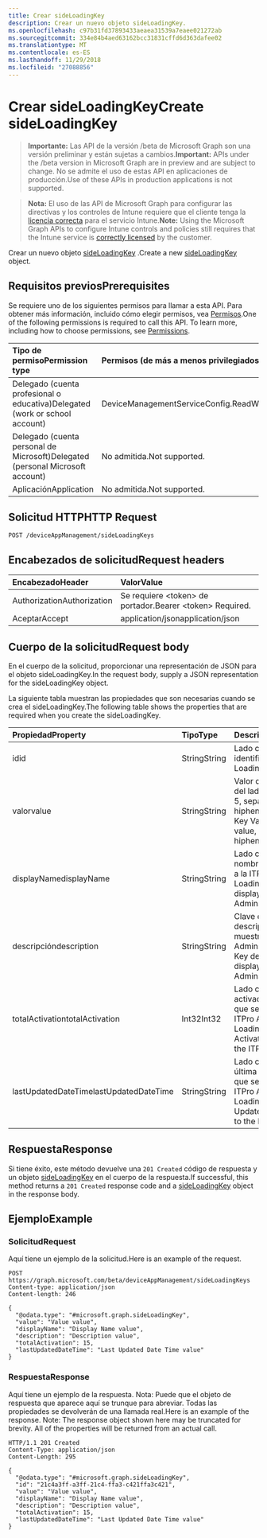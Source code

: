 ```yaml
---
title: Crear sideLoadingKey
description: Crear un nuevo objeto sideLoadingKey.
ms.openlocfilehash: c97b31fd37893433aeaea31539a7eaee021272ab
ms.sourcegitcommit: 334e84b4aed63162bcc31831cffd6d363dafee02
ms.translationtype: MT
ms.contentlocale: es-ES
ms.lasthandoff: 11/29/2018
ms.locfileid: "27088856"
---
```

# <a name="create-sideloadingkey"></a><span data-ttu-id="41b73-103">Crear sideLoadingKey</span><span class="sxs-lookup"><span data-stu-id="41b73-103">Create sideLoadingKey</span></span>

> <span data-ttu-id="41b73-104">**Importante:** Las API de la versión /beta de Microsoft Graph son una versión preliminar y están sujetas a cambios.</span><span class="sxs-lookup"><span data-stu-id="41b73-104">**Important:** APIs under the /beta version in Microsoft Graph are in preview and are subject to change.</span></span> <span data-ttu-id="41b73-105">No se admite el uso de estas API en aplicaciones de producción.</span><span class="sxs-lookup"><span data-stu-id="41b73-105">Use of these APIs in production applications is not supported.</span></span>

> <span data-ttu-id="41b73-106">**Nota:** El uso de las API de Microsoft Graph para configurar las directivas y los controles de Intune requiere que el cliente tenga la [licencia correcta](https://go.microsoft.com/fwlink/?linkid=839381) para el servicio Intune.</span><span class="sxs-lookup"><span data-stu-id="41b73-106">**Note:** Using the Microsoft Graph APIs to configure Intune controls and policies still requires that the Intune service is [correctly licensed](https://go.microsoft.com/fwlink/?linkid=839381) by the customer.</span></span>

<span data-ttu-id="41b73-107">Crear un nuevo objeto [sideLoadingKey](../resources/intune-onboarding-sideloadingkey.md) .</span><span class="sxs-lookup"><span data-stu-id="41b73-107">Create a new [sideLoadingKey](../resources/intune-onboarding-sideloadingkey.md) object.</span></span>
## <a name="prerequisites"></a><span data-ttu-id="41b73-108">Requisitos previos</span><span class="sxs-lookup"><span data-stu-id="41b73-108">Prerequisites</span></span>
<span data-ttu-id="41b73-p102">Se requiere uno de los siguientes permisos para llamar a esta API. Para obtener más información, incluido cómo elegir permisos, vea [Permisos](/graph/permissions-reference).</span><span class="sxs-lookup"><span data-stu-id="41b73-p102">One of the following permissions is required to call this API. To learn more, including how to choose permissions, see [Permissions](/graph/permissions-reference).</span></span>

|<span data-ttu-id="41b73-111">Tipo de permiso</span><span class="sxs-lookup"><span data-stu-id="41b73-111">Permission type</span></span>|<span data-ttu-id="41b73-112">Permisos (de más a menos privilegiados)</span><span class="sxs-lookup"><span data-stu-id="41b73-112">Permissions (from most to least privileged)</span></span>|
|:---|:---|
|<span data-ttu-id="41b73-113">Delegado (cuenta profesional o educativa)</span><span class="sxs-lookup"><span data-stu-id="41b73-113">Delegated (work or school account)</span></span>|<span data-ttu-id="41b73-114">DeviceManagementServiceConfig.ReadWrite.All</span><span class="sxs-lookup"><span data-stu-id="41b73-114">DeviceManagementServiceConfig.ReadWrite.All</span></span>|
|<span data-ttu-id="41b73-115">Delegado (cuenta personal de Microsoft)</span><span class="sxs-lookup"><span data-stu-id="41b73-115">Delegated (personal Microsoft account)</span></span>|<span data-ttu-id="41b73-116">No admitida.</span><span class="sxs-lookup"><span data-stu-id="41b73-116">Not supported.</span></span>|
|<span data-ttu-id="41b73-117">Aplicación</span><span class="sxs-lookup"><span data-stu-id="41b73-117">Application</span></span>|<span data-ttu-id="41b73-118">No admitida.</span><span class="sxs-lookup"><span data-stu-id="41b73-118">Not supported.</span></span>|

## <a name="http-request"></a><span data-ttu-id="41b73-119">Solicitud HTTP</span><span class="sxs-lookup"><span data-stu-id="41b73-119">HTTP Request</span></span>
<!-- {
  "blockType": "ignored"
}
-->
``` http
POST /deviceAppManagement/sideLoadingKeys
```

## <a name="request-headers"></a><span data-ttu-id="41b73-120">Encabezados de solicitud</span><span class="sxs-lookup"><span data-stu-id="41b73-120">Request headers</span></span>
|<span data-ttu-id="41b73-121">Encabezado</span><span class="sxs-lookup"><span data-stu-id="41b73-121">Header</span></span>|<span data-ttu-id="41b73-122">Valor</span><span class="sxs-lookup"><span data-stu-id="41b73-122">Value</span></span>|
|:---|:---|
|<span data-ttu-id="41b73-123">Authorization</span><span class="sxs-lookup"><span data-stu-id="41b73-123">Authorization</span></span>|<span data-ttu-id="41b73-124">Se requiere &lt;token&gt; de portador.</span><span class="sxs-lookup"><span data-stu-id="41b73-124">Bearer &lt;token&gt; Required.</span></span>|
|<span data-ttu-id="41b73-125">Aceptar</span><span class="sxs-lookup"><span data-stu-id="41b73-125">Accept</span></span>|<span data-ttu-id="41b73-126">application/json</span><span class="sxs-lookup"><span data-stu-id="41b73-126">application/json</span></span>|

## <a name="request-body"></a><span data-ttu-id="41b73-127">Cuerpo de la solicitud</span><span class="sxs-lookup"><span data-stu-id="41b73-127">Request body</span></span>
<span data-ttu-id="41b73-128">En el cuerpo de la solicitud, proporcionar una representación de JSON para el objeto sideLoadingKey.</span><span class="sxs-lookup"><span data-stu-id="41b73-128">In the request body, supply a JSON representation for the sideLoadingKey object.</span></span>

<span data-ttu-id="41b73-129">La siguiente tabla muestran las propiedades que son necesarias cuando se crea el sideLoadingKey.</span><span class="sxs-lookup"><span data-stu-id="41b73-129">The following table shows the properties that are required when you create the sideLoadingKey.</span></span>

|<span data-ttu-id="41b73-130">Propiedad</span><span class="sxs-lookup"><span data-stu-id="41b73-130">Property</span></span>|<span data-ttu-id="41b73-131">Tipo</span><span class="sxs-lookup"><span data-stu-id="41b73-131">Type</span></span>|<span data-ttu-id="41b73-132">Descripción</span><span class="sxs-lookup"><span data-stu-id="41b73-132">Description</span></span>|
|:---|:---|:---|
|<span data-ttu-id="41b73-133">id</span><span class="sxs-lookup"><span data-stu-id="41b73-133">id</span></span>|<span data-ttu-id="41b73-134">String</span><span class="sxs-lookup"><span data-stu-id="41b73-134">String</span></span>|<span data-ttu-id="41b73-135">Lado cargar clave identificador único.</span><span class="sxs-lookup"><span data-stu-id="41b73-135">Side Loading Key Unique Id.</span></span>|
|<span data-ttu-id="41b73-136">valor</span><span class="sxs-lookup"><span data-stu-id="41b73-136">value</span></span>|<span data-ttu-id="41b73-137">String</span><span class="sxs-lookup"><span data-stu-id="41b73-137">String</span></span>|<span data-ttu-id="41b73-138">Valor de clave de carga del lado, es valor de 5 x 5, separados por hiphens.</span><span class="sxs-lookup"><span data-stu-id="41b73-138">Side Loading Key Value, it is 5x5 value, seperated by hiphens.</span></span>|
|<span data-ttu-id="41b73-139">displayName</span><span class="sxs-lookup"><span data-stu-id="41b73-139">displayName</span></span>|<span data-ttu-id="41b73-140">String</span><span class="sxs-lookup"><span data-stu-id="41b73-140">String</span></span>|<span data-ttu-id="41b73-141">Lado carga de clave de nombre que se muestra a la ITPro Admins.</span><span class="sxs-lookup"><span data-stu-id="41b73-141">Side Loading Key Name displayed to the ITPro Admins.</span></span>|
|<span data-ttu-id="41b73-142">descripción</span><span class="sxs-lookup"><span data-stu-id="41b73-142">description</span></span>|<span data-ttu-id="41b73-143">String</span><span class="sxs-lookup"><span data-stu-id="41b73-143">String</span></span>|<span data-ttu-id="41b73-144">Clave de carga de descripción en el que se muestra a la ITPro Admins..</span><span class="sxs-lookup"><span data-stu-id="41b73-144">Side Loading Key description displayed to the ITPro Admins..</span></span>|
|<span data-ttu-id="41b73-145">totalActivation</span><span class="sxs-lookup"><span data-stu-id="41b73-145">totalActivation</span></span>|<span data-ttu-id="41b73-146">Int32</span><span class="sxs-lookup"><span data-stu-id="41b73-146">Int32</span></span>|<span data-ttu-id="41b73-147">Lado carga Total activación de la clave que se muestra a la ITPro Admins.</span><span class="sxs-lookup"><span data-stu-id="41b73-147">Side Loading Key Total Activation displayed to the ITPro Admins.</span></span>|
|<span data-ttu-id="41b73-148">lastUpdatedDateTime</span><span class="sxs-lookup"><span data-stu-id="41b73-148">lastUpdatedDateTime</span></span>|<span data-ttu-id="41b73-149">String</span><span class="sxs-lookup"><span data-stu-id="41b73-149">String</span></span>|<span data-ttu-id="41b73-150">Lado cargar clave última actualizado fecha que se muestra a la ITPro Admins.</span><span class="sxs-lookup"><span data-stu-id="41b73-150">Side Loading Key Last Updated Date displayed to the ITPro Admins.</span></span>|



## <a name="response"></a><span data-ttu-id="41b73-151">Respuesta</span><span class="sxs-lookup"><span data-stu-id="41b73-151">Response</span></span>
<span data-ttu-id="41b73-152">Si tiene éxito, este método devuelve una `201 Created` código de respuesta y un objeto [sideLoadingKey](../resources/intune-onboarding-sideloadingkey.md) en el cuerpo de la respuesta.</span><span class="sxs-lookup"><span data-stu-id="41b73-152">If successful, this method returns a `201 Created` response code and a [sideLoadingKey](../resources/intune-onboarding-sideloadingkey.md) object in the response body.</span></span>

## <a name="example"></a><span data-ttu-id="41b73-153">Ejemplo</span><span class="sxs-lookup"><span data-stu-id="41b73-153">Example</span></span>
### <a name="request"></a><span data-ttu-id="41b73-154">Solicitud</span><span class="sxs-lookup"><span data-stu-id="41b73-154">Request</span></span>
<span data-ttu-id="41b73-155">Aquí tiene un ejemplo de la solicitud.</span><span class="sxs-lookup"><span data-stu-id="41b73-155">Here is an example of the request.</span></span>
``` http
POST https://graph.microsoft.com/beta/deviceAppManagement/sideLoadingKeys
Content-type: application/json
Content-length: 246

{
  "@odata.type": "#microsoft.graph.sideLoadingKey",
  "value": "Value value",
  "displayName": "Display Name value",
  "description": "Description value",
  "totalActivation": 15,
  "lastUpdatedDateTime": "Last Updated Date Time value"
}
```

### <a name="response"></a><span data-ttu-id="41b73-156">Respuesta</span><span class="sxs-lookup"><span data-stu-id="41b73-156">Response</span></span>
<span data-ttu-id="41b73-p103">Aquí tiene un ejemplo de la respuesta. Nota: Puede que el objeto de respuesta que aparece aquí se trunque para abreviar. Todas las propiedades se devolverán de una llamada real.</span><span class="sxs-lookup"><span data-stu-id="41b73-p103">Here is an example of the response. Note: The response object shown here may be truncated for brevity. All of the properties will be returned from an actual call.</span></span>
``` http
HTTP/1.1 201 Created
Content-Type: application/json
Content-Length: 295

{
  "@odata.type": "#microsoft.graph.sideLoadingKey",
  "id": "21c4a3ff-a3ff-21c4-ffa3-c421ffa3c421",
  "value": "Value value",
  "displayName": "Display Name value",
  "description": "Description value",
  "totalActivation": 15,
  "lastUpdatedDateTime": "Last Updated Date Time value"
}
```





